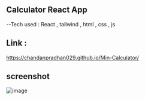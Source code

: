 ## Calculator React App 

--Tech used : React , tailwind , html , css , js 

## Link : 
https://chandanpradhan029.github.io/Min-Calculator/

## screenshot
![image](https://github.com/user-attachments/assets/e56d40cc-a2db-49a0-880a-eb87845ce5de)

